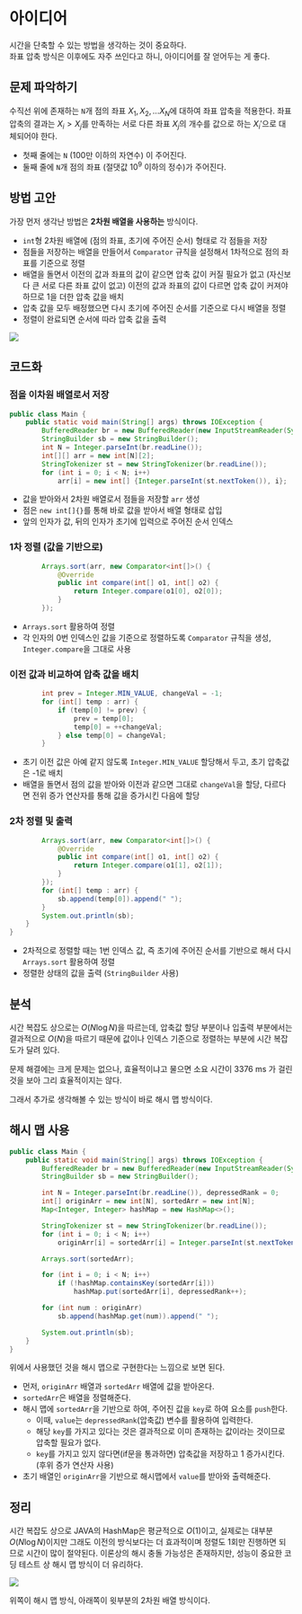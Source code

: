# 아이디어
시간을 단축할 수 있는 방법을 생각하는 것이 중요하다.   
좌표 압축 방식은 이후에도 자주 쓰인다고 하니, 아이디어를 잘 얻어두는 게 좋다.

## 문제 파악하기
수직선 위에 존재하는 `N`개 점의 좌표 $X_1, X_2, ... X_N$에 대하여 좌표 압축을 적용한다. 좌표 압축의 결과는 $X_i > X_j$를 만족하는 서로 다른 좌표 $X_j$의 개수를 값으로 하는 $X_i'$으로 대체되어야 한다.

- 첫째 줄에는 `N` (100만 이하의 자연수) 이 주어진다.
- 둘째 줄에 `N`개 점의 좌표 (절댓값 $10^9$ 이하의 정수)가 주어진다.

## 방법 고안
가장 먼저 생각난 방법은 **2차원 배열을 사용하는** 방식이다.
- `int`형 2차원 배열에 (점의 좌표, 초기에 주어진 순서) 형태로 각 점들을 저장
- 점들을 저장하는 배열을 만들어서 `Comparator` 규칙을 설정해서 1차적으로 점의 좌표를 기준으로 정렬
- 배열을 돌면서 이전의 값과 좌표의 값이 같으면 압축 값이 커질 필요가 없고 (자신보다 큰 서로 다른 좌표 값이 없고) 이전의 값과 좌표의 값이 다르면 압축 값이 커져야 하므로 1을 더한 압축 값을 배치
- 압축 값을 모두 배정했으면 다시 초기에 주어진 순서를 기준으로 다시 배열을 정렬
- 정렬이 완료되면 순서에 따라 압축 값을 출력

![](https://velog.velcdn.com/images/aoi-aoba/post/6a658ec7-3968-49db-b382-af6a9911651c/image.png)


## 코드화
### 점을 이차원 배열로서 저장
```JAVA
public class Main {
    public static void main(String[] args) throws IOException {
        BufferedReader br = new BufferedReader(new InputStreamReader(System.in));
        StringBuilder sb = new StringBuilder();
        int N = Integer.parseInt(br.readLine());
        int[][] arr = new int[N][2];
        StringTokenizer st = new StringTokenizer(br.readLine());
        for (int i = 0; i < N; i++)
            arr[i] = new int[] {Integer.parseInt(st.nextToken()), i};
```
- 값을 받아와서 2차원  배열로서 점들을 저장할 `arr` 생성
- 점은 `new int[]{}`를 통해 바로 값을 받아서 배열 형태로 삽입
- 앞의 인자가 값, 뒤의 인자가 초기에 입력으로 주어진 순서 인덱스

### 1차 정렬 (값을 기반으로)
```JAVA
        Arrays.sort(arr, new Comparator<int[]>() {
            @Override
            public int compare(int[] o1, int[] o2) {
                return Integer.compare(o1[0], o2[0]);
            }
        });
```
- `Arrays.sort` 활용하여 정렬
- 각 인자의 0번 인덱스인 값을 기준으로 정렬하도록 `Comparator` 규칙을 생성, `Integer.compare`을 그대로 사용

### 이전 값과 비교하여 압축 값을 배치
```JAVA
        int prev = Integer.MIN_VALUE, changeVal = -1;
        for (int[] temp : arr) {
            if (temp[0] != prev) {
                prev = temp[0];
                temp[0] = ++changeVal;
            } else temp[0] = changeVal;
        }
```
- 초기 이전 값은 아예 같지 않도록 `Integer.MIN_VALUE` 할당해서 두고, 초기 압축값은 -1로 배치
- 배열을 돌면서 점의 값을 받아와 이전과 같으면 그대로 `changeVal`을 할당, 다르다면 전위 증가 연산자를 통해 값을 증가시킨 다음에 할당

### 2차 정렬 및 출력
```JAVA
        Arrays.sort(arr, new Comparator<int[]>() {
            @Override
            public int compare(int[] o1, int[] o2) {
                return Integer.compare(o1[1], o2[1]);
            }
        });
        for (int[] temp : arr) {
            sb.append(temp[0]).append(" ");
        }
        System.out.println(sb);
    }
}
```
- 2차적으로 정렬할 때는 1번 인덱스 값, 즉 초기에 주어진 순서를 기반으로 해서 다시 `Arrays.sort` 활용하여 정렬
- 정렬한 상태의 값을 출력 (`StringBuilder` 사용)

## 분석
시간 복잡도 상으로는 $O(N \log{N})$을 따르는데, 압축값 할당 부분이나 입출력 부분에서는 결과적으로 $O(N)$을 따르기 때문에 값이나 인덱스 기준으로 정렬하는 부분에 시간 복잡도가 달려 있다.

문제 해결에는 크게 문제는 없으나, 효율적이냐고 물으면 소요 시간이 3376 ms 가 걸린 것을 보아 그리 효율적이지는 않다.

그래서 추가로 생각해볼 수 있는 방식이 바로 해시 맵 방식이다.

## 해시 맵 사용
```JAVA
public class Main {
    public static void main(String[] args) throws IOException {
        BufferedReader br = new BufferedReader(new InputStreamReader(System.in));
        StringBuilder sb = new StringBuilder();

        int N = Integer.parseInt(br.readLine()), depressedRank = 0;
        int[] originArr = new int[N], sortedArr = new int[N];
        Map<Integer, Integer> hashMap = new HashMap<>();

        StringTokenizer st = new StringTokenizer(br.readLine());
        for (int i = 0; i < N; i++)
            originArr[i] = sortedArr[i] = Integer.parseInt(st.nextToken());

        Arrays.sort(sortedArr);

        for (int i = 0; i < N; i++)
            if (!hashMap.containsKey(sortedArr[i]))
                hashMap.put(sortedArr[i], depressedRank++);

        for (int num : originArr)
            sb.append(hashMap.get(num)).append(" ");

        System.out.println(sb);
    }
}
```
위에서 사용했던 것을 해시 맵으로 구현한다는 느낌으로 보면 된다.
- 먼저, `originArr` 배열과 `sortedArr` 배열에 값을 받아온다.
- `sortedArr`은 배열을 정렬해준다.
- 해시 맵에 `sortedArr`을 기반으로 하여, 주어진 값을 `key`로 하여 요소를 `push`한다.
	- 이때, `value`는 `depressedRank`(압축값) 변수를 활용하여 입력한다.
  	- 해당 `key`를 가지고 있다는 것은 결과적으로 이미 존재하는 값이라는 것이므로 압축할 필요가 없다.
   	- `key`를 가지고 있지 않다면(if문을 통과하면) 압축값을 저장하고 1 증가시킨다. (후위 증가 연산자 사용)
- 초기 배열인 `originArr`을 기반으로 해시맵에서 `value`를 받아와 출력해준다.

## 정리

시간 복잡도 상으로 JAVA의 HashMap은 평균적으로 $O(1)$이고, 실제로는 대부분 $O(N \log{N})$이지만 그래도 이전의 방식보다는 더 효과적이며 정렬도 1회만 진행하면 되므로 시간이 많이 절약된다. 이론상의 해시 충돌 가능성은 존재하지만, 성능이 중요한 코딩 테스트 상 해시 맵 방식이 더 유리하다.

![](https://velog.velcdn.com/images/aoi-aoba/post/50596df4-d770-4e4a-ad28-a72f9e2b0af0/image.png)

위쪽이 해시 맵 방식, 아래쪽이 윗부분의 2차원 배열 방식이다.
